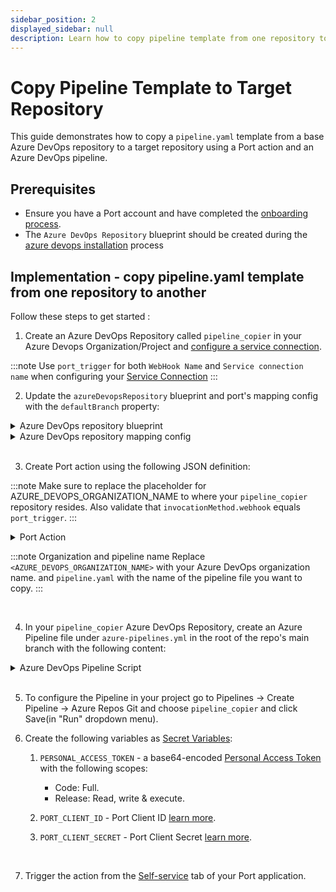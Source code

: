 ```yaml
---
sidebar_position: 2
displayed_sidebar: null
description: Learn how to copy pipeline template from one repository to another using Port Actions.
---
```


# Copy Pipeline Template to Target Repository

This guide demonstrates how to copy a `pipeline.yaml` template from a base Azure DevOps repository to a target repository using a Port action and an Azure DevOps pipeline.

## Prerequisites
- Ensure you have a Port account and have completed the [onboarding process](https://docs.getport.io/quickstart).
- The `Azure DevOps Repository` blueprint should be created during the [azure devops installation](/build-your-software-catalog/sync-data-to-catalog/git/azure-devops/#installation) process

## Implementation - copy pipeline.yaml template from one repository to another

Follow these steps to get started :
1. Create an Azure DevOps Repository called `pipeline_copier` in your Azure Devops Organization/Project and [configure a service connection](/actions-and-automations/setup-backend/azure-pipeline#define-incoming-webhook-in-azure).

:::note
Use `port_trigger` for both `WebHook Name` and `Service connection name` when configuring your [Service Connection](https://learn.microsoft.com/en-us/azure/devops/pipelines/library/service-endpoints?view=azure-devops&tabs=yaml)
:::
<br/>

2. Update the `azureDevopsRepository` blueprint and port's  mapping config with the `defaultBranch` property:
<details>
  <summary>Azure DevOps repository blueprint</summary>

```json showLineNumbers
{
  "identifier": "azureDevopsRepository",
  "title": "Repository",
  "icon": "AzureDevops",
  "schema": {
    "properties": {
      "url": {
        "title": "URL",
        "format": "url",
        "type": "string",
        "icon": "Link"
      },
      "readme": {
        "title": "README",
        "type": "string",
        "format": "markdown",
        "icon": "Book"
      },
      "defaultBranch": {
        "title": "Default Branch",
        "type": "string"
      }
    },
    "required": []
  },
  "mirrorProperties": {},
  "calculationProperties": {},
  "aggregationProperties": {},
  "relations": {
    "project": {
      "title": "Project",
      "target": "project",
      "required": true,
      "many": false
    }
  }
}
```
</details>


<details>
  <summary>Azure DevOps repository mapping config</summary>

```yaml showLineNumbers
        - kind: repository
        selector:
          query: 'true'
        port:
          entity:
            mappings:
              identifier: .project.name + "/" + .name | gsub(" "; "")
              title: .name
              blueprint: '"azureDevopsRepository"'
              properties:
                url: .url
                readme: file://README.md
                defaultBranch: .defaultBranch  # Add this line
              relations:
                project: .project.id | gsub(" "; "")
```
</details>



<br/>

3. Create Port action using the following JSON definition:

:::note
Make sure to replace the placeholder for AZURE_DEVOPS_ORGANIZATION_NAME to where your `pipeline_copier`  repository resides.
Also validate that `invocationMethod.webhook` equals `port_trigger`.
:::

<details>
  <summary>Port Action</summary>

```json showLineNumbers
{
  "identifier": "copy_pipeline_template",
  "title": "Copy Pipeline Template to Target Repo",
  "icon": "Azure",
  "trigger": {
    "type": "self-service",
    "operation": "DAY-2",
    "userInputs": {
      "properties": {
        "base_repo": {
          "type": "string",
          "title": "Base Repository",
          "icon": "Azure",
          "blueprint": "azureDevopsRepository",
          "format": "entity"
        },
        "target_repo": {
          "type": "string",
          "title": "Target Repository",
          "icon": "Azure",
          "blueprint": "azureDevopsRepository",
          "format": "entity"
        }
      },
      "required": [
        "base_repo",
        "target_repo"
      ],
      "order": [
        "base_repo",
        "target_repo"
      ]
    }
  },
  "invocationMethod": {
    "type": "AZURE_DEVOPS",
    "webhook": "port_trigger",
    "org": "<AZURE_DEVOPS_ORGANIZATION_NAME>",
    "payload": {
      "base_repo_url": "{{ .inputs.base_repo.properties.url }}",
      "target_repo_url": "{{ .inputs.target_repo.properties.url }}",
      "base_repo_branch": "{{ .inputs.base_repo.properties.defaultBranch }}",
      "target_repo_branch": "{{ .inputs.target_repo.properties.defaultBranch }}",
      "azure_organization": "<AZURE_DEVOPS_ORGANIZATION_NAME>",
      "pipeline_file_name": "pipeline.yaml",
      "port_context": {
        "runId": "{{ .run.id }}"
      }
    }
  },
  "requiredApproval": false,
  "publish": true
}
```

</details>

:::note Organization and pipeline name
Replace `<AZURE_DEVOPS_ORGANIZATION_NAME>` with your Azure DevOps organization name. and `pipeline.yaml` with the name of the pipeline file you want to copy.
:::

<br/>

4. In your `pipeline_copier` Azure DevOps Repository, create an Azure Pipeline file under `azure-pipelines.yml` in the root of the repo's main branch with the following content:

<details>
<summary>Azure DevOps Pipeline Script</summary>

```yml showLineNumbers
trigger: none

pool:
  vmImage: "ubuntu-latest"


variables:
  RUN_ID: "${{ parameters.port_trigger.port_context.runId }}"
  BASE_REPO_URL: "${{ parameters.port_trigger.base_repo_url }}"
  TARGET_REPO_URL: "${{ parameters.port_trigger.target_repo_url }}"
  BASE_REPO_BRANCH_REF: "${{ parameters.port_trigger.base_repo_branch }}"
  TARGET_REPO_BRANCH_REF: "${{ parameters.port_trigger.target_repo_branch }}"
  AZURE_ORGANIZATION: "${{ parameters.port_trigger.azure_organization }}"
  PIPELINE_FILE_NAME: "${{ parameters.port_trigger.pipeline_file_name }}"
  # Ensure that PERSONAL_ACCESS_TOKEN is set as a secret variable in your pipeline settings

resources:
  webhooks:
    - webhook: port_trigger
      connection: port_trigger

stages:
  # Stage 1: Fetch Port Access Token
  - stage: fetch_port_access_token
    jobs:
      - job: fetch_port_access_token
        steps:
          - script: |
              sudo apt-get update
              sudo apt-get install -y jq
            displayName: "Install jq"
          - script: |
              accessToken=$(curl -X POST \
                    -H 'Content-Type: application/json' \
                    -d '{"clientId": "$(PORT_CLIENT_ID)", "clientSecret": "$(PORT_CLIENT_SECRET)"}' \
                    -s 'https://api.getport.io/v1/auth/access_token' | jq -r '.accessToken')
              echo "##vso[task.setvariable variable=accessToken;isOutput=true]$accessToken"
            displayName: "Fetch Port Access Token"
            name: getToken

  # Stage 2: Copy and Create Pipeline
  - stage: copy_and_create_pipeline
    displayName: "Copy and Create Pipeline"
    dependsOn:
      - fetch_port_access_token
    jobs:
      - job: copy_and_create_pipeline
        displayName: "Copy Pipeline and Create ADO Pipeline"
        variables:
          accessToken: $[ stageDependencies.fetch_port_access_token.fetch_port_access_token.outputs['getToken.accessToken'] ]
        steps:
          - script: |
              sudo apt-get update
              sudo apt-get install -y jq git
            displayName: "Install jq and git"

          - script: |
              # Set default branch ref if TARGET_REPO_BRANCH_REF is empty
              if [ -z "$TARGET_REPO_BRANCH_REF" ]; then
                echo "TARGET_REPO_BRANCH_REF is empty. Setting default to 'refs/heads/main'."
                TARGET_REPO_BRANCH_REF="refs/heads/main"
              fi

              # Extract project name from the URL
              PROJECT_NAME=$(echo "$BASE_REPO_URL" | awk -F'/' '{print $5}')

              # Extract repository names from URLs
              BASE_REPO_NAME=$(basename "$BASE_REPO_URL")
              TARGET_REPO_NAME=$(basename "$TARGET_REPO_URL")

              # Extract branch names from refs (e.g., "refs/heads/main" -> "main")
              BASE_REPO_BRANCH=${BASE_REPO_BRANCH_REF##*/}
              TARGET_REPO_BRANCH=${TARGET_REPO_BRANCH_REF##*/}

              # Validate extracted values
              if [ -z "$PROJECT_NAME" ] || [ -z "$BASE_REPO_NAME" ] || [ -z "$TARGET_REPO_NAME" ] || [ -z "$BASE_REPO_BRANCH" ] || [ -z "$TARGET_REPO_BRANCH" ] || [ -z "$PIPELINE_FILE_NAME" ]; then
                echo "Error: One or more required variables are empty."
                exit 1
              fi

              # Construct API URLs
              BASE_REPO_API_URL="https://dev.azure.com/${AZURE_ORGANIZATION}/${PROJECT_NAME}/_apis/git/repositories/${BASE_REPO_NAME}"
              TARGET_REPO_API_URL="https://dev.azure.com/${AZURE_ORGANIZATION}/${PROJECT_NAME}/_apis/git/repositories/${TARGET_REPO_NAME}"

              # Fetch pipeline file content from base_repo at specified branch
              HTTP_RESPONSE=$(curl -s -w "HTTPSTATUS:%{http_code}" -u :$PERSONAL_ACCESS_TOKEN \
                "${BASE_REPO_API_URL}/items?path=/${PIPELINE_FILE_NAME}&versionDescriptor.versionType=branch&versionDescriptor.version=${BASE_REPO_BRANCH}&api-version=6.0&format=text")

              # Extract the body and status
              PIPELINE_CONTENT=$(echo "$HTTP_RESPONSE" | sed -e 's/HTTPSTATUS\:.*//g')
              HTTP_STATUS=$(echo "$HTTP_RESPONSE" | tr -d '\n' | sed -e 's/.*HTTPSTATUS://')

              # Check if the status is 200 OK
              if [ "$HTTP_STATUS" -ne 200 ]; then
                echo "Failed to retrieve ${PIPELINE_FILE_NAME} from base repository."
                echo "HTTP Status: $HTTP_STATUS"
                echo "Response: $PIPELINE_CONTENT"
                exit 1
              fi

              # Base64 encode the pipeline content
              PIPELINE_CONTENT_BASE64=$(echo "$PIPELINE_CONTENT" | base64 -w 0)

              # Check if the pipeline file exists in target_repo
              response_target_code=$(curl -s -o /dev/null -w "%{http_code}" -u :$PERSONAL_ACCESS_TOKEN \
                "${TARGET_REPO_API_URL}/items?path=/${PIPELINE_FILE_NAME}&versionDescriptor.versionType=branch&versionDescriptor.version=${TARGET_REPO_BRANCH}&api-version=6.0")

              if [ "$response_target_code" == "200" ]; then
                echo "${PIPELINE_FILE_NAME} already exists in target repository. Skipping copy."
              else
                # Initialize LAST_COMMIT_ID to zeros by default
                LAST_COMMIT_ID="0000000000000000000000000000000000000000"

                # Get repository info to check if it's empty
                REPO_INFO=$(curl -s -u :$PERSONAL_ACCESS_TOKEN \
                  "${TARGET_REPO_API_URL}?api-version=6.0")

                DEFAULT_BRANCH=$(echo "$REPO_INFO" | jq -r '.defaultBranch')

                if [ -z "$DEFAULT_BRANCH" ] || [ "$DEFAULT_BRANCH" == "null" ]; then
                  echo "Target repository is empty."
                  REPO_IS_EMPTY=true
                else
                  echo "Target repository is not empty."
                  REPO_IS_EMPTY=false
                fi

                if [ "$REPO_IS_EMPTY" = true ]; then
                  echo "Repository is empty. Using LAST_COMMIT_ID as zeros for initial commit."
                else
                  # Repository is not empty, check if branch exists
                  BRANCH_INFO=$(curl -s -u :$PERSONAL_ACCESS_TOKEN \
                    "${TARGET_REPO_API_URL}/refs/heads/${TARGET_REPO_BRANCH}?api-version=6.0")

                  BRANCH_EXISTS=$(echo "$BRANCH_INFO" | jq -r '.value[0].objectId')

                  if [ -n "$BRANCH_EXISTS" ] && [ "$BRANCH_EXISTS" != "null" ]; then
                    LAST_COMMIT_ID="$BRANCH_EXISTS"
                    echo "Branch exists. LAST_COMMIT_ID: $LAST_COMMIT_ID"
                  else
                    echo "Branch does not exist. Need to create branch."

                    # Get the commit ID of the default branch to base the new branch on
                    DEFAULT_BRANCH_NAME=${DEFAULT_BRANCH##*/}

                    DEFAULT_BRANCH_INFO=$(curl -s -u :$PERSONAL_ACCESS_TOKEN \
                      "${TARGET_REPO_API_URL}/refs/heads/${DEFAULT_BRANCH_NAME}?api-version=6.0")

                    DEFAULT_BRANCH_COMMIT_ID=$(echo "$DEFAULT_BRANCH_INFO" | jq -r '.value[0].objectId')

                    if [ -n "$DEFAULT_BRANCH_COMMIT_ID" ] && [ "$DEFAULT_BRANCH_COMMIT_ID" != "null" ]; then
                      # Use the default branch's commit ID as LAST_COMMIT_ID
                      LAST_COMMIT_ID="$DEFAULT_BRANCH_COMMIT_ID"
                      echo "Using default branch ${DEFAULT_BRANCH_NAME} commit ID: $LAST_COMMIT_ID as base for new branch."
                    else
                      echo "Failed to get default branch commit ID."
                      exit 1
                    fi
                  fi
                fi

                # Create a push to add the pipeline file using base64 encoded content
                ADD_FILE_RESPONSE=$(curl -s -u :$PERSONAL_ACCESS_TOKEN \
                  -X POST \
                  -H "Content-Type: application/json" \
                  -d "{
                        \"refUpdates\": [{
                          \"name\": \"refs/heads/${TARGET_REPO_BRANCH}\",
                          \"oldObjectId\": \"${LAST_COMMIT_ID}\"
                        }],
                        \"commits\": [{
                          \"comment\": \"Adding ${PIPELINE_FILE_NAME}\",
                          \"changes\": [{
                            \"changeType\": \"add\",
                            \"item\": { \"path\": \"/${PIPELINE_FILE_NAME}\" },
                            \"newContent\": {
                              \"content\": \"${PIPELINE_CONTENT_BASE64}\",
                              \"contentType\": \"base64encoded\"
                            }
                          }]
                        }]
                      }" \
                  "${TARGET_REPO_API_URL}/pushes?api-version=6.0")

                if ! echo "$ADD_FILE_RESPONSE" | jq -e '.commits' > /dev/null; then
                  echo "Failed to add ${PIPELINE_FILE_NAME} to target repository."
                  echo "API Response: $ADD_FILE_RESPONSE"
                  exit 1
                fi
              fi

              # Check if the pipeline already exists
              EXISTING_PIPELINE_RESPONSE=$(curl -s -u :$PERSONAL_ACCESS_TOKEN \
                "https://dev.azure.com/${AZURE_ORGANIZATION}/${PROJECT_NAME}/_apis/pipelines?api-version=6.0-preview.1")

              PIPELINE_NAME="Pipeline for ${TARGET_REPO_NAME}"
              EXISTING_PIPELINE_ID=$(echo "$EXISTING_PIPELINE_RESPONSE" | jq -r --arg PIPELINE_NAME "$PIPELINE_NAME" '.value[] | select(.name==$PIPELINE_NAME) | .id')

              if [ -n "$EXISTING_PIPELINE_ID" ]; then
                # Optionally update the existing pipeline or skip creation
                echo "Pipeline already exists with ID: $EXISTING_PIPELINE_ID. Skipping creation."
              else
                # Create the pipeline in Azure DevOps
                CREATE_PIPELINE_RESPONSE=$(curl -s -u :$PERSONAL_ACCESS_TOKEN \
                  -X POST \
                  -H "Content-Type: application/json" \
                  -d "{
                        \"name\": \"${PIPELINE_NAME}\",
                        \"configuration\": {
                          \"type\": \"yaml\",
                          \"path\": \"/${PIPELINE_FILE_NAME}\",
                          \"repository\": {
                            \"id\": \"${TARGET_REPO_NAME}\",
                            \"type\": \"azureReposGit\"
                          }
                        }
                      }" \
                  "https://dev.azure.com/${AZURE_ORGANIZATION}/${PROJECT_NAME}/_apis/pipelines?api-version=7.1-preview.1")

                PIPELINE_ID=$(echo "$CREATE_PIPELINE_RESPONSE" | jq -r '.id')

                if [ -z "$PIPELINE_ID" ] || [ "$PIPELINE_ID" == "null" ]; then
                  echo "Failed to create pipeline."
                  echo "API Response: $CREATE_PIPELINE_RESPONSE"
                  exit 1
                fi
              fi

            displayName: "Copy ${PIPELINE_FILE_NAME} and Create ADO Pipeline"
            env:
              PERSONAL_ACCESS_TOKEN: $(PERSONAL_ACCESS_TOKEN)

  - stage: update_run_status
    dependsOn:
      - fetch_port_access_token
      - copy_and_create_pipeline
    condition: succeeded()
    jobs:
      - job: update_run_status
        variables:
          accessToken: $[ stageDependencies.fetch_port_access_token.fetch_port_access_token.outputs['getToken.accessToken'] ]
        steps:
          - script: |
              curl -X PATCH \
                -H 'Content-Type: application/json' \
                -H 'Authorization: Bearer $(accessToken)' \
                -d '{"status":"SUCCESS","statusLabel":"Successfully copied file","message": {"run_status": "Copying finished successfully!" }}' \
                "https://api.getport.io/v1/actions/runs/${{ variables.RUN_ID }}"
            displayName: "Update Port with Success Status"

  - stage: update_run_status_failed
    dependsOn:
      - fetch_port_access_token
      - copy_and_create_pipeline
    condition: failed()
    jobs:
      - job: update_run_status_failed
        variables:
          accessToken: $[ stageDependencies.fetch_port_access_token.fetch_port_access_token.outputs['getToken.accessToken'] ]
        steps:
          - script: |
              curl -X PATCH \
                -H 'Content-Type: application/json' \
                -H 'Authorization: Bearer $(accessToken)' \
                -d '{"status":"FAILURE","statusLabel":"Failed to copy file","message": {"run_status": "Copying pipeline failed, check the logs in the pipeline" }}' \
                "https://api.getport.io/v1/actions/runs/${{ variables.RUN_ID }}"
            displayName: "Update Port with Failure Status"


```

</details>
<br/>

5. To configure the Pipeline in your project go to Pipelines -> Create Pipeline -> Azure Repos Git and choose `pipeline_copier` and click Save(in "Run" dropdown menu).
   <br/>

6. Create the following variables as [Secret Variables](https://learn.microsoft.com/en-us/azure/devops/pipelines/process/set-secret-variables?view=azure-devops&tabs=yaml%2Cbash):

    1. `PERSONAL_ACCESS_TOKEN` - a base64-encoded [Personal Access Token](https://learn.microsoft.com/en-us/azure/devops/organizations/accounts/use-personal-access-tokens-to-authenticate?view=azure-devops&tabs=Windows) with the following scopes:
        - Code: Full.
        - Release: Read, write & execute.

    2. `PORT_CLIENT_ID` - Port Client ID [learn more](/build-your-software-catalog/custom-integration/api/#get-api-token).
    3. `PORT_CLIENT_SECRET` - Port Client Secret [learn more](/build-your-software-catalog/custom-integration/api/#get-api-token).

<br/>

7. Trigger the action from the [Self-service](https://app.getport.io/self-serve) tab of your Port application.

